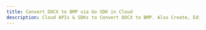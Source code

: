 ---title: Convert DOCX to BMP via Go SDK in Clouddescription: Cloud APIs & SDKs to Convert DOCX to BMP. Also Create, Edit & Render Microsoft Word & OpenOffice documents in the Cloud.---